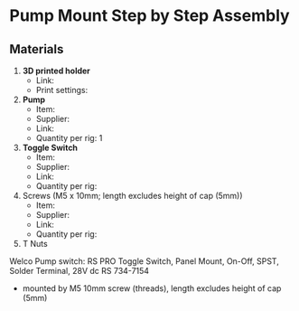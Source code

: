 # Pump Mount Step by Step Assembly 

## Materials 
1. **3D printed holder**
    - Link:
    - Print settings:
2. **Pump**
    - Item:
    - Supplier:
    - Link: 
    - Quantity per rig: 1
3. **Toggle Switch**
    - Item:
    - Supplier:
    - Link:
    - Quantity per rig: 
4. Screws (M5 x 10mm; length excludes height of cap (5mm))
    - Item:
    - Supplier:
    - Link:
    - Quantity per rig:
5. T Nuts


Welco Pump switch:
RS PRO Toggle Switch, Panel Mount, On-Off, SPST, Solder Terminal, 28V dc
RS 734-7154
* mounted by M5 10mm screw (threads), length excludes height of cap (5mm)
